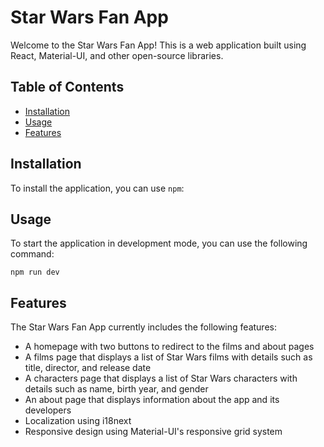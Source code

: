 # Star Wars Fan App

Welcome to the Star Wars Fan App! This is a web application built using React, Material-UI, and other open-source libraries.

## Table of Contents

- [Installation](#installation)
- [Usage](#usage)
- [Features](#features)

## Installation

To install the application, you can use `npm`:

## Usage

To start the application in development mode, you can use the following command:

`npm run dev`

## Features

The Star Wars Fan App currently includes the following features:

- A homepage with two buttons to redirect to the films and about pages
- A films page that displays a list of Star Wars films with details such as title, director, and release date
- A characters page that displays a list of Star Wars characters with details such as name, birth year, and gender
- An about page that displays information about the app and its developers
- Localization using i18next
- Responsive design using Material-UI's responsive grid system

